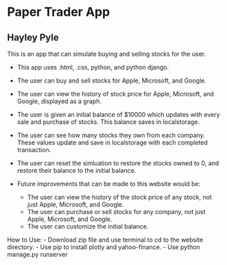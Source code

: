 # Paper Trader App

## Hayley Pyle

This is an app that can simulate buying and selling stocks for the user. 
- This app uses .html, .css, python, and python django.
- The user can buy and sell stocks for Apple, Microsoft, and Google.
- The user can view the history of stock price for Apple, Microsoft, and Google, displayed as a graph.
- The user is given an initial balance of $10000 which updates with every sale and purchase of stocks. This balance saves in localstorage.
- The user can see how many stocks they own from each company. These values update and save in localstorage with each completed transaction.
- The user can reset the simluation to restore the stocks owned to 0, and restore their balance to the initial balance.
  

  
- Future improvements that can be made to this website would be:
    - The user can view the history of the stock price of any stock, not just Apple, Microsoft, and Google.
    - The user can purchase or sell stocks for any company, not just Apple, Microsoft, and Google.
    - The user can customize the initial balance.
 
How to Use:
    - Download zip file and use terminal to cd to the website directory. 
    - Use pip to install plotly and yahoo-finance.
    - Use python manage.py runserver




